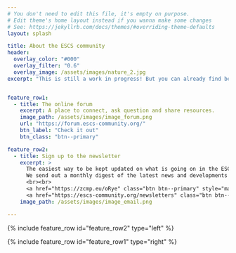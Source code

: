 ```yaml
---
# You don't need to edit this file, it's empty on purpose.
# Edit theme's home layout instead if you wanna make some changes
# See: https://jekyllrb.com/docs/themes/#overriding-theme-defaults
layout: splash

title: About the ESCS community
header:
  overlay_color: "#000"
  overlay_filter: "0.6"
  overlay_image: /assets/images/nature_2.jpg
excerpt: "This is still a work in progress! But you can already find below links to the main resources so far for the ESCS Community."


feature_row1:
  - title: The online forum
    excerpt: A place to connect, ask question and share resources.
    image_path: /assets/images/image_forum.png
    url: "https://forum.escs-community.org/"
    btn_label: "Check it out"
    btn_class: "btn--primary"

feature_row2:
  - title: Sign up to the newsletter
    excerpt: >
      The easiest way to be kept updated on what is going on in the ESCS community.
      We send out a monthly digest of the latest news and developments in the sustainable computing space.
      <br><br>
      <a href="https://zcmp.eu/oRye" class="btn btn--primary" style="margin-right: 10px;">Subscribe</a>
      <a href="https://escs-community.org/newsletters" class="btn btn--primary" style="background-color: #6c757d; border-color: #6c757d;">See archive</a>
    image_path: /assets/images/image_email.png

---
```


{% include feature_row id="feature_row2" type="left" %}

{% include feature_row id="feature_row1" type="right" %}
